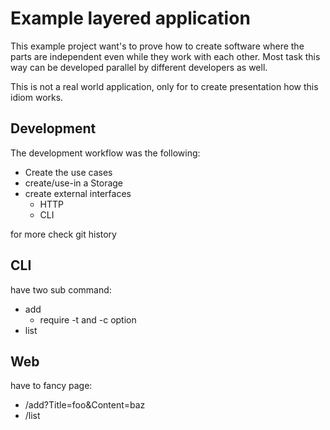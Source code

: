 # Example layered application

This example project want's to prove how to create software where the parts are independent even while they work with each other.
Most task this way can be developed parallel by different developers as well.

This is not a real world application, only for to create presentation how this idiom works.

## Development

The development workflow was the following:
* Create the use cases
* create/use-in a Storage
* create external interfaces
    * HTTP
    * CLI

for more check git history

## CLI

have two sub command:
* add
  * require -t and -c option
* list

## Web

have to fancy page:
* /add?Title=foo&Content=baz
* /list
